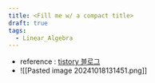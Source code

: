 ```yaml
---
title: <Fill me w/ a compact title>
draft: true
tags:
  - Linear_Algebra
---
```

- reference : [tistory 블로그](https://sine-qua-none.tistory.com/69)
- ![[Pasted image 20241018131451.png]]


